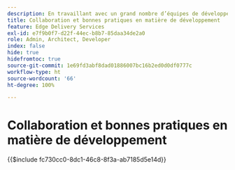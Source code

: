 ```yaml
---
description: En travaillant avec un grand nombre d’équipes de développement dans de nombreux projets et organisations, nous avons constaté qu’il est utile de réunir certaines de nos connaissances. Certaines d’entre elles sont liées à AEM, mais la majorité concernent le développement frontal à usage général ou sont simplement des directives communes portant sur la collaboration dans une équipe de développement.
title: Collaboration et bonnes pratiques en matière de développement
feature: Edge Delivery Services
exl-id: e7f9b0f7-d22f-44ec-b8b7-85daa34de2a0
role: Admin, Architect, Developer
index: false
hide: true
hidefromtoc: true
source-git-commit: 1e69fd3abf8dad01886007bc16b2ed0d0df0777c
workflow-type: ht
source-wordcount: '66'
ht-degree: 100%

---
```


# Collaboration et bonnes pratiques en matière de développement

{{$include fc730cc0-8dc1-46c8-8f3a-ab7185d5e14d}}
